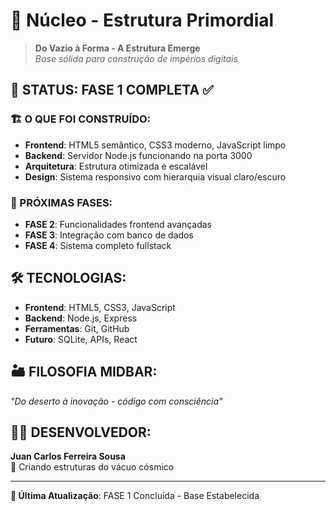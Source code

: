 # 🌌 Núcleo - Estrutura Primordial

> **Do Vazio à Forma - A Estrutura Emerge**  
> *Base sólida para construção de impérios digitais*

## 🎯 STATUS: **FASE 1 COMPLETA** ✅

### 🏗️ O QUE FOI CONSTRUÍDO:
- **Frontend**: HTML5 semântico, CSS3 moderno, JavaScript limpo
- **Backend**: Servidor Node.js funcionando na porta 3000
- **Arquitetura**: Estrutura otimizada e escalável
- **Design**: Sistema responsivo com hierarquia visual claro/escuro

### 🚀 PRÓXIMAS FASES:
- **FASE 2**: Funcionalidades frontend avançadas
- **FASE 3**: Integração com banco de dados
- **FASE 4**: Sistema completo fullstack

## 🛠️ TECNOLOGIAS:
- **Frontend**: HTML5, CSS3, JavaScript
- **Backend**: Node.js, Express
- **Ferramentas**: Git, GitHub
- **Futuro**: SQLite, APIs, React

## 🏜️ FILOSOFIA MIDBAR:
*"Do deserto à inovação - código com consciência"*

## 👨‍💻 DESENVOLVEDOR:
**Juan Carlos Ferreira Sousa**  
🌌 Criando estruturas do vácuo cósmico

---

**📅 Última Atualização**: FASE 1 Concluída - Base Estabelecida